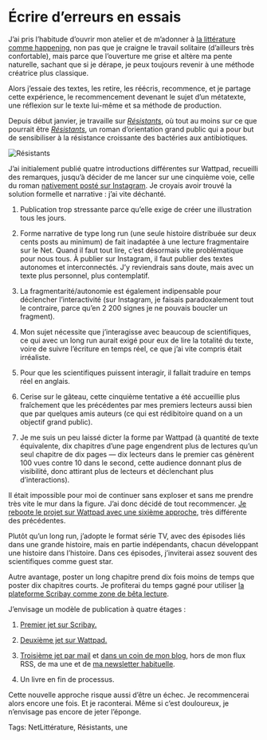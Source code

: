 # Écrire d’erreurs en essais

J’ai pris l’habitude d’ouvrir mon atelier et de m’adonner à [la littérature comme happening](http://tcrouzet.com/2016/04/12/la-litterature-comme-happening/), non pas que je craigne le travail solitaire (d’ailleurs très confortable), mais parce que l’ouverture me grise et altère ma pente naturelle, sachant que si je dérape, je peux toujours revenir à une méthode créatrice plus classique.

Alors j’essaie des textes, les retire, les réécris, recommence, et je partage cette expérience, le recommencement devenant le sujet d’un métatexte, une réflexion sur le texte lui-même et sa méthode de production. 

Depuis début janvier, je travaille sur [*Résistants*](http://tcrouzet.com/resistants/), où tout au moins sur ce que pourrait être [*Résistants*](http://tcrouzet.com/resistants/), un roman d’orientation grand public qui a pour but de sensibiliser à la résistance croissante des bactéries aux antibiotiques.

![Résistants](http://tcrouzet.comhttps://tcrouzet.com/images_tc/2016/04/coverall-600x315.jpg)

J’ai initialement publié quatre introductions différentes sur Wattpad, recueilli des remarques, jusqu’à décider de me lancer sur une cinquième voie, celle du roman [nativement posté sur Instagram](https://www.instagram.com/tequila__fr/). Je croyais avoir trouvé la solution formelle et narrative : j’ai vite déchanté.

1. Publication trop stressante parce qu’elle exige de créer une illustration tous les jours.

2. Forme narrative de type long run (une seule histoire distribuée sur deux cents posts au minimum) de fait inadaptée à une lecture fragmentaire sur le Net. Quand il faut tout lire, c’est désormais vite problématique pour nous tous. À publier sur Instagram, il faut publier des textes autonomes et interconnectés. J’y reviendrais sans doute, mais avec un texte plus personnel, plus contemplatif.

3. La fragmentarité/autonomie est également indipensable pour déclencher l’interactivité (sur Instagram, je faisais paradoxalement tout le contraire, parce qu’en 2 200 signes je ne pouvais boucler un fragment).

4. Mon sujet nécessite que j’interagisse avec beaucoup de scientifiques, ce qui avec un long run aurait exigé pour eux de lire la totalité du texte, voire de suivre l’écriture en temps réel, ce que j’ai vite compris était irréaliste.

5. Pour que les scientifiques puissent interagir, il fallait traduire en temps réel en anglais.

6. Cerise sur le gâteau, cette cinquième tentative a été accueillie plus fraîchement que les précédentes par mes premiers lecteurs aussi bien que par quelques amis auteurs (ce qui est rédibitoire quand on a un objectif grand public).

7. Je me suis un peu laissé dicter la forme par Wattpad (à quantité de texte équivalente, dix chapitres d’une page engendrent plus de lectures qu’un seul chapitre de dix pages — dix lecteurs dans le premier cas génèrent 100 vues contre 10 dans le second, cette audience donnant plus de visibilité, donc attirant plus de lecteurs et déclenchant plus d’interactions).

Il était impossible pour moi de continuer sans exploser et sans me prendre très vite le mur dans la figure. J’ai donc décidé de tout recommencer. [Je reboote le projet sur Wattpad avec une sixième approche](http://w.tt/22GUUWY), très différente des précédentes.

Plutôt qu’un long run, j’adopte le format série TV, avec des épisodes liés dans une grande histoire, mais en partie indépendants, chacun développant une histoire dans l’histoire. Dans ces épisodes, j’inviterai assez souvent des scientifiques comme guest star.

Autre avantage, poster un long chapitre prend dix fois moins de temps que poster dix chapitres courts. Je profiterai du temps gagné pour utiliser [la plateforme Scribay comme zone de bêta lecture](https://www.scribay.com/library/text/1558003497/resistants--reboot-).

J’envisage un modèle de publication à quatre étages :

1. [Premier jet sur Scribay.](https://www.scribay.com/library/text/1558003497/resistants--reboot-)

2. [Deuxième jet sur Wattpad.](http://w.tt/22GUUWY)

3. [Troisième jet par mail](http://eepurl.com/bWh9UL) et [dans un coin de mon blog](http://tcrouzet.com/2016/04/18/episode-1-paradise/), hors de mon flux RSS, de ma une et de [ma newsletter habituelle](http://tcrouzet.com/abonnement-par-mail/).

4. Un livre en fin de processus.

Cette nouvelle approche risque aussi d’être un échec. Je recommencerai alors encore une fois. Et je raconterai. Même si c’est douloureux, je n’envisage pas encore de jeter l’éponge.

Tags: NetLittérature, Résistants, une